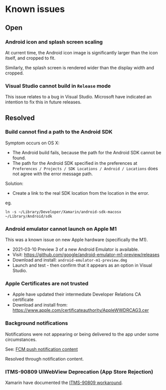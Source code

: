 # Known issues

## Open

### Android icon and splash screen scaling

At current time, the Android icon image is significantly larger than the icon itself, and cropped to fit.

Similarly, the splash screen is rendered wider than the display width and cropped.

### Visual Studio cannot build in `Release` mode

This issue relates to a bug in Visual Studio. Microsoft have indicated an intention to fix this in future releases.

## Resolved

### Build cannot find a path to the Android SDK

Symptom occurs on OS X:

* The Android build fails, because the path for the Android SDK cannot be found.
* The path for the Android SDK specified in the preferences at `Preferences / Projects / SDK Locations / Android / Locations` does not agree with the error message path.

Solution:

* Create a link to the real SDK location from the location in the error.

eg.
```
ln -s ~/Library/Developer/Xamarin/android-sdk-macosx ~/Library/Android/sdk
```

### Android emulator cannot launch on Apple M1

This was a known issue on new Apple hardware (specifically the M1).

* 2021-03-10 Preview 3 of a new Android Emulator is available.
* Visit: https://github.com/google/android-emulator-m1-preview/releases
* Download and install: `android-emulator-m1-preview.dmg`
* Launch and test - then confirm that it appears as an option in Visual Studio.

### Apple Certificates are not trusted

* Apple have updated their intermediate Developer Relations CA certificate
* Download and install from: https://www.apple.com/certificateauthority/AppleWWDRCAG3.cer

### Background notifications

Notifications were not appearing or being delivered to the app under some circumstances.

See: [FCM push notification content](push-content.md)

Resolved through notification content.

### ITMS-90809 UIWebView Deprecation (App Store Rejection)

Xamarin have documented the [ITMS-90809 workaround](https://docs.microsoft.com/en-us/xamarin/xamarin-forms/user-interface/webview?tabs=macos#uiwebview-deprecation-and-app-store-rejection-itms-90809).
